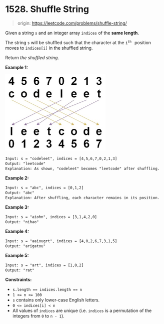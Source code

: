 # 1528. Shuffle String

> origin: <https://leetcode.com/problems/shuffle-string/>

Given a string `s` and an integer array `indices` of the **same length**.

The string `s` will be shuffled such that the character at the <code>i<sup>th
</sup></code> position moves to `indices[i]` in the shuffled string.

Return *the shuffled string*.

**Example 1:**

![example 1](./images/example1.jpg)

```text
Input: s = "codeleet", indices = [4,5,6,7,0,2,1,3]
Output: "leetcode"
Explanation: As shown, "codeleet" becomes "leetcode" after shuffling.
```

**Example 2:**

```text
Input: s = "abc", indices = [0,1,2]
Output: "abc"
Explanation: After shuffling, each character remains in its position.
```

**Example 3:**

```text
Input: s = "aiohn", indices = [3,1,4,2,0]
Output: "nihao"
```

**Example 4:**

```text
Input: s = "aaiougrt", indices = [4,0,2,6,7,3,1,5]
Output: "arigatou"
```

**Example 5:**

```text
Input: s = "art", indices = [1,0,2]
Output: "rat"
```

**Constraints:**

* `s.length == indices.length == n`
* `1 <= n <= 100`
* `s` contains only lower-case English letters.
* `0 <= indices[i] < n`
* All values of `indices` are unique (i.e. `indices` is a permutation of the
  integers from `0` to `n - 1`).
